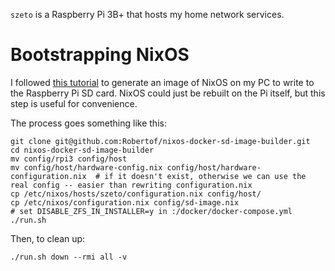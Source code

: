 `szeto` is a Raspberry Pi 3B+ that hosts my home network services.

# Bootstrapping NixOS

I followed [this tutorial][tutorial] to generate an image of NixOS on my PC to
write to the Raspberry Pi SD card. NixOS could just be rebuilt on the Pi itself,
but this step is useful for convenience.

The process goes something like this:

```
git clone git@github.com:Robertof/nixos-docker-sd-image-builder.git
cd nixos-docker-sd-image-builder
mv config/rpi3 config/host
mv config/host/hardware-config.nix config/host/hardware-configuration.nix  # if it doesn't exist, otherwise we can use the real config -- easier than rewriting configuration.nix
cp /etc/nixos/hosts/szeto/configuration.nix config/host/
cp /etc/nixos/configuration.nix config/sd-image.nix
# set DISABLE_ZFS_IN_INSTALLER=y in :/docker/docker-compose.yml
./run.sh
```

Then, to clean up:

```
./run.sh down --rmi all -v
```

  [tutorial]: https://gist.github.com/chrisanthropic/2e6d3645f20da8fd4c1f122113f89c06

